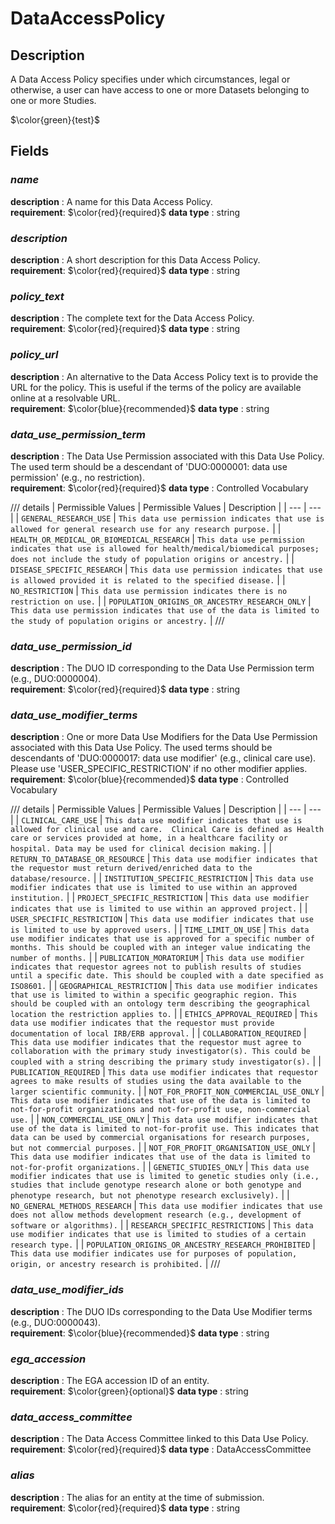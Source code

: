 # DataAccessPolicy

## Description
A Data Access Policy specifies under which circumstances, legal or otherwise, a user can have access to one or more Datasets belonging to one or more Studies.

$\color{green}{test}$

## Fields
### ***name***
**description** : A name for this Data Access Policy.<br>
**requirement**:  $\color{red}{required}$
**data type** : string <br>
### ***description***
**description** : A short description for this Data Access Policy.<br>
**requirement**:  $\color{red}{required}$
**data type** : string <br>
### ***policy_text***
**description** : The complete text for the Data Access Policy.<br>
**requirement**:  $\color{red}{required}$
**data type** : string <br>
### ***policy_url***
**description** : An alternative to the Data Access Policy text is to provide the URL for the policy. This is useful if the terms of the policy are available online at a resolvable URL.<br>
**requirement**:  $\color{blue}{recommended}$
**data type** : string <br>
### ***data_use_permission_term***
**description** : The Data Use Permission associated with this Data Use Policy. The used term should be a descendant of 'DUO:0000001: data use permission' (e.g., no restriction).<br>
**requirement**:  $\color{red}{required}$
**data type** : Controlled Vocabulary <br>

/// details | Permissible Values
| Permissible Values | Description |
| --- | --- |
| `GENERAL_RESEARCH_USE` | `This data use permission indicates that use is allowed for general research use for any research purpose.` |
| `HEALTH_OR_MEDICAL_OR_BIOMEDICAL_RESEARCH` | `This data use permission indicates that use is allowed for health/medical/biomedical purposes; does not include the study of population origins or ancestry.` |
| `DISEASE_SPECIFIC_RESEARCH` | `This data use permission indicates that use is allowed provided it is related to the specified disease.` |
| `NO_RESTRICTION` | `This data use permission indicates there is no restriction on use.` |
| `POPULATION_ORIGINS_OR_ANCESTRY_RESEARCH_ONLY` | `This data use permission indicates that use of the data is limited to the study of population origins or ancestry.` |
///

### ***data_use_permission_id***
**description** : The DUO ID corresponding to the Data Use Permission term (e.g., DUO:0000004).<br>
**requirement**:  $\color{red}{required}$
**data type** : string <br>
### ***data_use_modifier_terms***
**description** : One or more Data Use Modifiers for the Data Use Permission associated with this Data Use Policy. The used terms should be descendants of 'DUO:0000017: data use modifier' (e.g., clinical care use). Please use 'USER_SPECIFIC_RESTRICTION' if no other modifier applies.<br>
**requirement**:  $\color{blue}{recommended}$
**data type** : Controlled Vocabulary <br>

/// details | Permissible Values
| Permissible Values | Description |
| --- | --- |
| `CLINICAL_CARE_USE` | `This data use modifier indicates that use is allowed for clinical use and care.  Clinical Care is defined as Health care or services provided at home, in a healthcare facility or hospital. Data may be used for clinical decision making.` |
| `RETURN_TO_DATABASE_OR_RESOURCE` | `This data use modifier indicates that the requestor must return derived/enriched data to the database/resource.` |
| `INSTITUTION_SPECIFIC_RESTRICTION` | `This data use modifier indicates that use is limited to use within an approved institution.` |
| `PROJECT_SPECIFIC_RESTRICTION` | `This data use modifier indicates that use is limited to use within an approved project.` |
| `USER_SPECIFIC_RESTRICTION` | `This data use modifier indicates that use is limited to use by approved users.` |
| `TIME_LIMIT_ON_USE` | `This data use modifier indicates that use is approved for a specific number of months. This should be coupled with an integer value indicating the number of months.` |
| `PUBLICATION_MORATORIUM` | `This data use modifier indicates that requestor agrees not to publish results of studies until a specific date. This should be coupled with a date specified as ISO8601.` |
| `GEOGRAPHICAL_RESTRICTION` | `This data use modifier indicates that use is limited to within a specific geographic region. This should be coupled with an ontology term describing the geographical location the restriction applies to.` |
| `ETHICS_APPROVAL_REQUIRED` | `This data use modifier indicates that the requestor must provide documentation of local IRB/ERB approval.` |
| `COLLABORATION_REQUIRED` | `This data use modifier indicates that the requestor must agree to collaboration with the primary study investigator(s). This could be coupled with a string describing the primary study investigator(s).` |
| `PUBLICATION_REQUIRED` | `This data use modifier indicates that requestor agrees to make results of studies using the data available to the larger scientific community.` |
| `NOT_FOR_PROFIT_NON_COMMERCIAL_USE_ONLY` | `This data use modifier indicates that use of the data is limited to not-for-profit organizations and not-for-profit use, non-commercial use.` |
| `NON_COMMERCIAL_USE_ONLY` | `This data use modifier indicates that use of the data is limited to not-for-profit use. This indicates that data can be used by commercial organisations for research purposes, but not commercial purposes.` |
| `NOT_FOR_PROFIT_ORGANISATION_USE_ONLY` | `This data use modifier indicates that use of the data is limited to not-for-profit organizations.` |
| `GENETIC_STUDIES_ONLY` | `This data use modifier indicates that use is limited to genetic studies only (i.e., studies that include genotype research alone or both genotype and phenotype research, but not phenotype research exclusively).` |
| `NO_GENERAL_METHODS_RESEARCH` | `This data use modifier indicates that use does not allow methods development research (e.g., development of software or algorithms).` |
| `RESEARCH_SPECIFIC_RESTRICTIONS` | `This data use modifier indicates that use is limited to studies of a certain research type.` |
| `POPULATION_ORIGINS_OR_ANCESTRY_RESEARCH_PROHIBITED` | `This data use modifier indicates use for purposes of population, origin, or ancestry research is prohibited.` |
///

### ***data_use_modifier_ids***
**description** : The DUO IDs corresponding to the Data Use Modifier terms (e.g., DUO:0000043).<br>
**requirement**:  $\color{blue}{recommended}$
**data type** : string <br>
### ***ega_accession***
**description** : The EGA accession ID of an entity.<br>
**requirement**:  $\color{green}{optional}$
**data type** : string <br>
### ***data_access_committee***
**description** : The Data Access Committee linked to this Data Use Policy.<br>
**requirement**:  $\color{red}{required}$
**data type** : DataAccessCommittee <br>
### ***alias***
**description** : The alias for an entity at the time of submission.<br>
**requirement**:  $\color{red}{required}$
**data type** : string <br>
